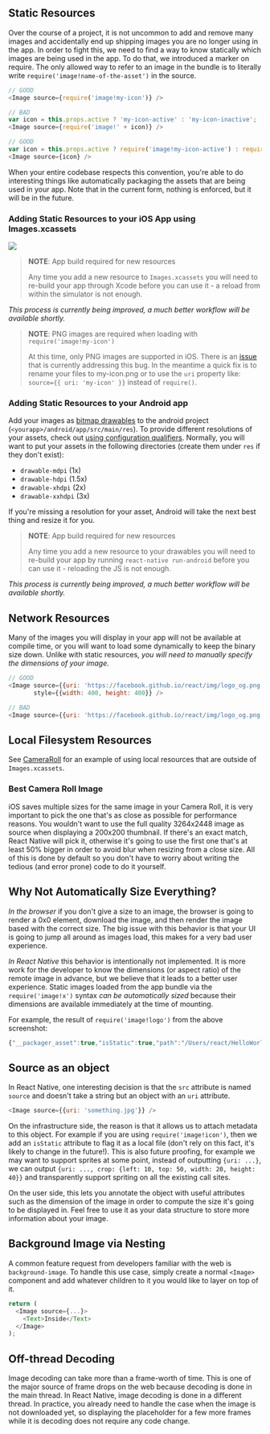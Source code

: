 ## Static Resources

Over the course of a project, it is not uncommon to add and remove many images and accidentally end up shipping images you are no longer using in the app. In order to fight this, we need to find a way to know statically which images are being used in the app. To do that, we introduced a marker on require. The only allowed way to refer to an image in the bundle is to literally write `require('image!name-of-the-asset')` in the source.

```javascript
// GOOD
<Image source={require('image!my-icon')} />

// BAD
var icon = this.props.active ? 'my-icon-active' : 'my-icon-inactive';
<Image source={require('image!' + icon)} />

// GOOD
var icon = this.props.active ? require('image!my-icon-active') : require('image!my-icon-inactive');
<Image source={icon} />
```

When your entire codebase respects this convention, you're able to do interesting things like automatically packaging the assets that are being used in your app. Note that in the current form, nothing is enforced, but it will be in the future.

### Adding Static Resources to your iOS App using Images.xcassets

![](/react-native/img/StaticImageAssets.png)

> **NOTE**: App build required for new resources
>
> Any time you add a new resource to `Images.xcassets` you will need to re-build your app through Xcode before you can use it - a reload from within the simulator is not enough.

*This process is currently being improved, a much better workflow will be available shortly.*

> **NOTE**: PNG images are required when loading with `require('image!my-icon')`
>
> At this time, only PNG images are supported in iOS. There is an [issue](https://github.com/facebook/react-native/issues/646) that is currently addressing this bug. In the meantime a quick fix is to rename your files to my-icon.png or to use the `uri` property like: `source={{ uri: 'my-icon' }}` instead of `require()`.

### Adding Static Resources to your Android app

Add your images as [bitmap drawables](http://developer.android.com/guide/topics/resources/drawable-resource.html#Bitmap) to the android project (`<yourapp>/android/app/src/main/res`). To provide different resolutions of your assets, check out [using configuration qualifiers](http://developer.android.com/guide/practices/screens_support.html#qualifiers). Normally, you will want to put your assets in the following directories (create them under `res` if they don't exist):

* `drawable-mdpi` (1x)
* `drawable-hdpi` (1.5x)
* `drawable-xhdpi` (2x)
* `drawable-xxhdpi` (3x)

If you're missing a resolution for your asset, Android will take the next best thing and resize it for you.

> **NOTE**: App build required for new resources
>
> Any time you add a new resource to your drawables you will need to re-build your app by running `react-native run-android` before you can use it - reloading the JS is not enough.

*This process is currently being improved, a much better workflow will be available shortly.*

## Network Resources

Many of the images you will display in your app will not be available at compile time, or you will want to load some dynamically to keep the binary size down. Unlike with static resources, *you will need to manually specify the dimensions of your image.*

```javascript
// GOOD
<Image source={{uri: 'https://facebook.github.io/react/img/logo_og.png'}}
       style={{width: 400, height: 400}} />

// BAD
<Image source={{uri: 'https://facebook.github.io/react/img/logo_og.png'}} />
```

## Local Filesystem Resources

See [CameraRoll](/react-native/docs/cameraroll.html) for an example of
using local resources that are outside of `Images.xcassets`.

### Best Camera Roll Image

iOS saves multiple sizes for the same image in your Camera Roll, it is very important to pick the one that's as close as possible for performance reasons. You wouldn't want to use the full quality 3264x2448 image as source when displaying a 200x200 thumbnail. If there's an exact match, React Native will pick it, otherwise it's going to use the first one that's at least 50% bigger in order to avoid blur when resizing from a close size. All of this is done by default so you don't have to worry about writing the tedious (and error prone) code to do it yourself.

## Why Not Automatically Size Everything?

*In the browser* if you don't give a size to an image, the browser is going to render a 0x0 element, download the image, and then render the image based with the correct size. The big issue with this behavior is that your UI is going to jump all around as images load, this makes for a very bad user experience.

*In React Native* this behavior is intentionally not implemented. It is more work for the developer to know the dimensions (or aspect ratio) of the remote image in advance, but we believe that it leads to a better user experience. Static images loaded from the app bundle via the `require('image!x')` syntax *can be automatically sized* because their dimensions are available immediately at the time of mounting.

For example, the result of `require('image!logo')` from the above screenshot:

```javascript
{"__packager_asset":true,"isStatic":true,"path":"/Users/react/HelloWorld/iOS/Images.xcassets/react.imageset/logo.png","uri":"logo","width":591,"height":573}
```

## Source as an object

In React Native, one interesting decision is that the `src` attribute is named `source` and doesn't take a string but an object with an `uri` attribute.

```javascript
<Image source={{uri: 'something.jpg'}} />
```

On the infrastructure side, the reason is that it allows us to attach metadata to this object. For example if you are using `require('image!icon')`, then we add an `isStatic` attribute to flag it as a local file (don't rely on this fact, it's likely to change in the future!). This is also future proofing, for example we may want to support sprites at some point, instead of outputting `{uri: ...}`, we can output `{uri: ..., crop: {left: 10, top: 50, width: 20, height: 40}}` and transparently support spriting on all the existing call sites.

On the user side, this lets you annotate the object with useful attributes such as the dimension of the image in order to compute the size it's going to be displayed in. Feel free to use it as your data structure to store more information about your image.

## Background Image via Nesting

A common feature request from developers familiar with the web is `background-image`. To handle this use case, simply create a normal `<Image>` component and add whatever children to it you would like to layer on top of it.

```javascript
return (
  <Image source={...}>
    <Text>Inside</Text>
  </Image>
);
```

## Off-thread Decoding

Image decoding can take more than a frame-worth of time. This is one of the major source of frame drops on the web because decoding is done in the main thread. In React Native, image decoding is done in a different thread. In practice, you already need to handle the case when the image is not downloaded yet, so displaying the placeholder for a few more frames while it is decoding does not require any code change.
